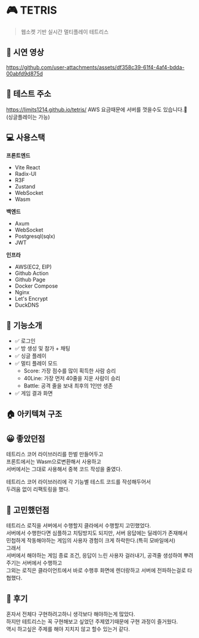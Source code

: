 # 🎮 TETRIS 
> 웹소켓 기반 실시간 멀티플레이 테트리스 


## 🎥 시연 영상

https://github.com/user-attachments/assets/df358c39-61f4-4af4-bdda-00abfd9d875d


## 🤸 테스트 주소
https://limits1214.github.io/tetris/
AWS 요금때문에 서버를 껏을수도 있습니다.🥲 (싱글플레이는 가능)

## 💻 사용스택
**프론트엔드**
- Vite React
- Radix-UI
- R3F
- Zustand
- WebSocket
- Wasm

**백엔드**
- Axum
- WebSocket
- Postgresql(sqlx)
- JWT

**인프라**
- AWS(EC2, EIP)
- Github Action
- Github Page
- Docker Compose
- Nginx
- Let's Encrypt
- DuckDNS


## 🔌 기능소개
- ✅ 로그인
- ✅ 방 생성 및 참가 + 채팅
- ✅ 싱글 플레이
- ✅ 멀티 플레이 모드
  - Score: 가장 점수를 많이 획득한 사람 승리
  - 40Line: 가장 먼저 40줄을 지운 사람이 승리
  - Battle: 공격 줄을 보내 최후의 1인만 생존
- ✅ 게임 결과 화면

## 🏠 아키텍쳐 구조

## 😀 좋았던점
테트리스 코어 라이브러리를 한벌 만들어두고  
프론트에서는 Wasm으로변환해서 사용하고  
서버에서는 그대로 사용해서 중복 코드 작성을 줄였다.  
  
테트리스 코어 라이브러리에 각 기능별 테스트 코드를 작성해두어서  
두려움 없이 리팩토링을 했다.  



## 🤔 고민했던점
테트리스 로직을 서버에서 수행할지 클라에서 수행할지 고민했었다.  
서버에서 수행한다면 심플하고 치팅방지도 되지만, 서버 응답에는 딜레이가 존재해서  
민첩하게 작동해야하는 게임의 사용자 경험이 크게 하락한다.(특히 모바일에서)  
그래서   
서버에서 해야하는 게임 종료 조건, 응답이 느린 사용자 걸러내기, 공격줄 생성하여 뿌려주기는   서버에서 수행하고  
그외는 로직은 클라이언트에서 바로 수행후 화면에 렌더랑하고 서버에 전파하는걸로 타협했다.  


## 🤛 후기
혼자서 전체다 구현하려고하니 생각보다 해야하는게 많았다.  
하지만 테트리스는 꼭 구현해보고 싶었던 주제였기때문에 구현 과정이 즐거웠다.  
역시 하고싶은 주제를 해야 지치지 않고 할수 있는거 같다.  


